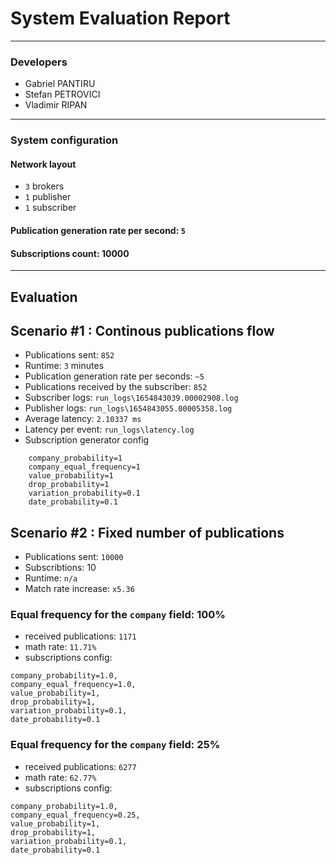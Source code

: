 # System Evaluation Report
---

### Developers
* Gabriel PANTIRU
* Stefan PETROVICI
* Vladimir RIPAN
---

### System configuration
#### Network layout
* `3` brokers 
* `1` publisher
* `1` subscriber
#### Publication generation rate per second: `5`
#### Subscriptions count: 10000

---

## Evaluation 

## Scenario #1 : Continous publications flow

* Publications sent: `852`
* Runtime: `3` minutes
* Publication generation rate per seconds: `~5`
* Publications received by the subscriber: `852`
* Subscriber logs: `run_logs\1654843039.00002908.log`
* Publisher logs: `run_logs\1654843055.00005358.log`
* Average latency: `2.10337 ms`
* Latency per event: `run_logs\latency.log`
* Subscription generator config
```
    company_probability=1
    company_equal_frequency=1
    value_probability=1
    drop_probability=1
    variation_probability=0.1
    date_probability=0.1
```

## Scenario #2 : Fixed number of publications

* Publications sent: `10000`
* Subscribtions: 10
* Runtime: `n/a`
* Match rate increase: `x5.36`

### Equal frequency for the `company` field: 100%
* received publications: `1171`
* math rate: `11.71%`
* subscriptions config:
``` 
company_probability=1.0,
company_equal_frequency=1.0,
value_probability=1,
drop_probability=1,
variation_probability=0.1,
date_probability=0.1
```

### Equal frequency for the `company` field: 25%
* received publications: `6277`
* math rate: `62.77%`
* subscriptions config:
```
company_probability=1.0,
company_equal_frequency=0.25,
value_probability=1,
drop_probability=1,
variation_probability=0.1,
date_probability=0.1
```
